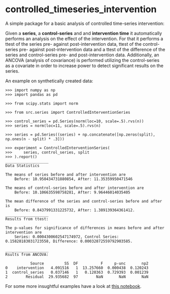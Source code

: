 # controlled_timeseries_intervention

A simple package for a basic analysis of controlled time-series intervention:

Given a **series**, a **control-series** and and **intervention time** it
automatically performs an analysis on the effect of the intervention. For that it
performs a ttest of the series pre- against post-intervention data, ttest of the
control-series pre- against post-intervention data and a ttest of the difference
of the series and control-series pre- and post-intervention data. Additionally,
an ANCOVA (analysis of covariance) is performed utilizing the control-series as
a covariate in order to increase power to detect significant results on the series.

An example on synthetically created data:

```
>>> import numpy as np
>>> import pandas as pd

>>> from scipy.stats import norm

>>> from src.series import ControlledInterventionSeries

>>> control_series = pd.Series(norm(loc=10, scale=.5).rvs(n))
>>> series = norm(loc=11, scale=.5).rvs(n)

>>> series = pd.Series((series) + np.concatenate([np.zeros(split), np.ones(n - split) * .3]))

>>> experiment = ControlledInterventionSeries(
>>>     series, control_series, split
>>> ).report()
___________________
Data Statistics

The means of series before and after intervention are
	Before: 10.950434731880854, After: 11.35359950471546

The means of control-series before and after intervention are
	Before: 10.106635598758281, After: 9.96446014035405

The mean difference of the series and control-series before and after is
	Before: 0.8437991331225732, After: 1.389139364361412.
___________________
Results from ttest:

The p-values for significance of differences in means before and after intervention are
	Series: 0.0004300602547174972, Control Series: 0.15828183031723558, Difference: 0.00032872559792903585.

___________________
Rsults from ANCOVA:

           Source         SS  DF          F     p-unc       np2
0    intervention   4.091516   1  13.257660  0.000438  0.120243
1  control_series   0.037146   1   0.120363  0.729393  0.001239
2        Residual  29.935682  97        NaN       NaN       NaN
```

For some more insughtful examples have a look at [this notebook](examples.ipynb).